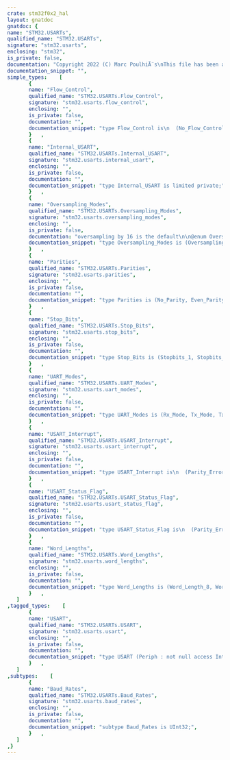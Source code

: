 ```yaml
---
crate: stm32f0x2_hal
layout: gnatdoc
gnatdoc: {
name: "STM32.USARTs",
qualified_name: "STM32.USARTs",
signature: "stm32.usarts",
enclosing: "stm32",
is_private: false,
documentation: "Copyright 2022 (C) Marc PoulhiÃ¨s\nThis file has been adapted for the STM32F0 (ARM Cortex M4)\nBeware that most of this has been reused from Ada Drivers Library\n(https://github.com/AdaCore/Ada_Drivers_Library) and has been\ntested (as of this writing) in only one very restricted scenario.",
documentation_snippet: "",
simple_types:    [
       {
       name: "Flow_Control",
       qualified_name: "STM32.USARTs.Flow_Control",
       signature: "stm32.usarts.flow_control",
       enclosing: "",
       is_private: false,
       documentation: "",
       documentation_snippet: "type Flow_Control is\n  (No_Flow_Control, RTS_Flow_Control, CTS_Flow_Control,\n   RTS_CTS_Flow_Control);",
       }   ,
       {
       name: "Internal_USART",
       qualified_name: "STM32.USARTs.Internal_USART",
       signature: "stm32.usarts.internal_usart",
       enclosing: "",
       is_private: false,
       documentation: "",
       documentation_snippet: "type Internal_USART is limited private;",
       }   ,
       {
       name: "Oversampling_Modes",
       qualified_name: "STM32.USARTs.Oversampling_Modes",
       signature: "stm32.usarts.oversampling_modes",
       enclosing: "",
       is_private: false,
       documentation: "oversampling by 16 is the default\n\n@enum Oversampling_By_8\n@enum Oversampling_By_16",
       documentation_snippet: "type Oversampling_Modes is (Oversampling_By_8, Oversampling_By_16);",
       }   ,
       {
       name: "Parities",
       qualified_name: "STM32.USARTs.Parities",
       signature: "stm32.usarts.parities",
       enclosing: "",
       is_private: false,
       documentation: "",
       documentation_snippet: "type Parities is (No_Parity, Even_Parity, Odd_Parity);",
       }   ,
       {
       name: "Stop_Bits",
       qualified_name: "STM32.USARTs.Stop_Bits",
       signature: "stm32.usarts.stop_bits",
       enclosing: "",
       is_private: false,
       documentation: "",
       documentation_snippet: "type Stop_Bits is (Stopbits_1, Stopbits_2) with\n   Size => 2;",
       }   ,
       {
       name: "UART_Modes",
       qualified_name: "STM32.USARTs.UART_Modes",
       signature: "stm32.usarts.uart_modes",
       enclosing: "",
       is_private: false,
       documentation: "",
       documentation_snippet: "type UART_Modes is (Rx_Mode, Tx_Mode, Tx_Rx_Mode);",
       }   ,
       {
       name: "USART_Interrupt",
       qualified_name: "STM32.USARTs.USART_Interrupt",
       signature: "stm32.usarts.usart_interrupt",
       enclosing: "",
       is_private: false,
       documentation: "",
       documentation_snippet: "type USART_Interrupt is\n  (Parity_Error, Transmit_Data_Register_Empty, Transmission_Complete,\n   Received_Data_Not_Empty, Idle_Line_Detection, Line_Break_Detection,\n   Clear_To_Send, Error);",
       }   ,
       {
       name: "USART_Status_Flag",
       qualified_name: "STM32.USARTs.USART_Status_Flag",
       signature: "stm32.usarts.usart_status_flag",
       enclosing: "",
       is_private: false,
       documentation: "",
       documentation_snippet: "type USART_Status_Flag is\n  (Parity_Error_Indicated, Framing_Error_Indicated,\n   USART_Noise_Error_Indicated, Overrun_Error_Indicated,\n   Idle_Line_Detection_Indicated, Read_Data_Register_Not_Empty,\n   Transmission_Complete_Indicated, Transmit_Data_Register_Empty,\n   Line_Break_Detection_Indicated, Clear_To_Send_Indicated);",
       }   ,
       {
       name: "Word_Lengths",
       qualified_name: "STM32.USARTs.Word_Lengths",
       signature: "stm32.usarts.word_lengths",
       enclosing: "",
       is_private: false,
       documentation: "",
       documentation_snippet: "type Word_Lengths is (Word_Length_8, Word_Length_9);",
       }   ,
   ]
,tagged_types:    [
       {
       name: "USART",
       qualified_name: "STM32.USARTs.USART",
       signature: "stm32.usarts.usart",
       enclosing: "",
       is_private: false,
       documentation: "",
       documentation_snippet: "type USART (Periph : not null access Internal_USART) is\n  limited new HAL.UART.UART_Port with private;",
       }   ,
   ]
,subtypes:    [
       {
       name: "Baud_Rates",
       qualified_name: "STM32.USARTs.Baud_Rates",
       signature: "stm32.usarts.baud_rates",
       enclosing: "",
       is_private: false,
       documentation: "",
       documentation_snippet: "subtype Baud_Rates is UInt32;",
       }   ,
   ]
,}
---
```


